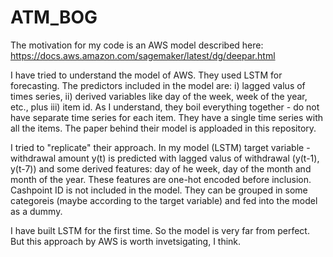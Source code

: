 # ATM_BOG

The motivation for my code is an AWS model described here:
https://docs.aws.amazon.com/sagemaker/latest/dg/deepar.html

I have tried to understand the model of AWS. They used LSTM for forecasting. The predictors included in the model are: i) lagged valus of times series, ii) derived variables like day of the week, week of the year, etc., plus iii) item id. As I understand, they boil everything together - do not have separate time series for each item. They have a single time series with all the items. The paper behind their model is apploaded in this repository.

I tried to "replicate" their approach. In my model (LSTM) target variable - withdrawal amount y(t) is predicted with lagged valus of withdrawal (y(t-1), y(t-7)) and some derived features: day of he week, day of the month and month of the year. These features are one-hot encoded before inclusion. Cashpoint ID is not included in the model. They can be grouped in some categoreis (maybe according to the target variable) and fed into the model as a dummy. 

I have built LSTM for the first time. So the model is very far from perfect. But this approach by AWS is worth invetsigating, I think.
